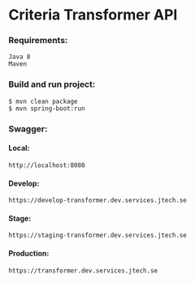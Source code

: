# Criteria Transformer API

### Requirements:

    Java 8
    Maven

### Build and run project:

    $ mvn clean package
    $ mvn spring-boot:run
    
### Swagger:

#### Local:
    http://localhost:8080
#### Develop: 
    https://develop-transformer.dev.services.jtech.se
#### Stage:
    https://staging-transformer.dev.services.jtech.se
#### Production: 
    https://transformer.dev.services.jtech.se
